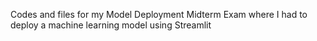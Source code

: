 Codes and files for my Model Deployment Midterm Exam where I had to deploy a machine learning model using Streamlit

